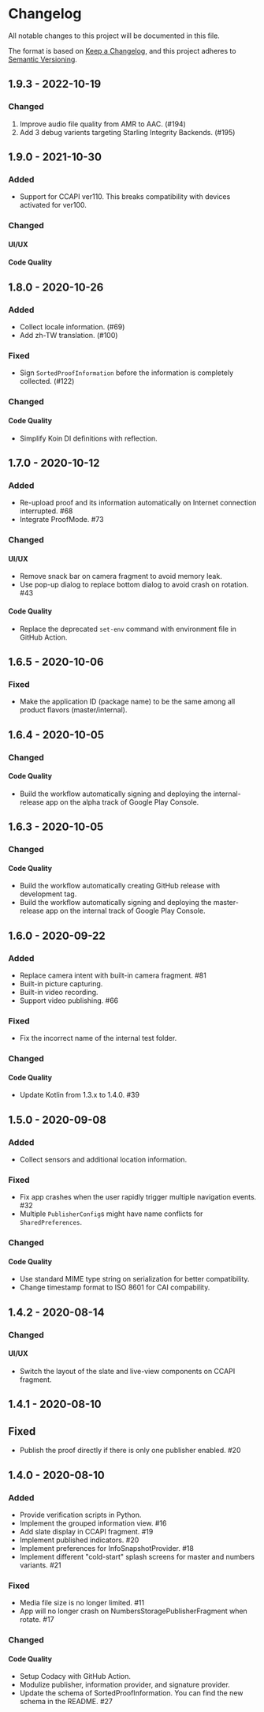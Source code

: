 # Changelog

All notable changes to this project will be documented in this file.

The format is based on [Keep a Changelog](https://keepachangelog.com/en/1.0.0/),
and this project adheres to [Semantic Versioning](https://semver.org/spec/v2.0.0.html).

## 1.9.3 - 2022-10-19

### Changed

1. Improve audio file quality from AMR to AAC. (#194)
2. Add 3 debug varients targeting Starling Integrity Backends. (#195)

## 1.9.0 - 2021-10-30

### Added

- Support for CCAPI ver110. This breaks compatibility with devices activated for ver100.

### Changed

#### UI/UX

#### Code Quality

## 1.8.0 - 2020-10-26

### Added

- Collect locale information. (#69)
- Add zh-TW translation. (#100)

### Fixed

- Sign `SortedProofInformation` before the information is completely collected. (#122)

### Changed

#### Code Quality

- Simplify Koin DI definitions with reflection.

## 1.7.0 - 2020-10-12

### Added

- Re-upload proof and its information automatically on Internet connection interrupted. #68
- Integrate ProofMode. #73

### Changed

#### UI/UX

- Remove snack bar on camera fragment to avoid memory leak.
- Use pop-up dialog to replace bottom dialog to avoid crash on rotation. #43

#### Code Quality

- Replace the deprecated `set-env` command with environment file in GitHub Action.

## 1.6.5 - 2020-10-06

### Fixed

- Make the application ID (package name) to be the same among all product flavors (master/internal).

## 1.6.4 - 2020-10-05

### Changed

#### Code Quality

- Build the workflow automatically signing and deploying the internal-release app on the alpha track of Google Play Console.

## 1.6.3 - 2020-10-05

### Changed

#### Code Quality

- Build the workflow automatically creating GitHub release with development tag.
- Build the workflow automatically signing and deploying the master-release app on the internal track of Google Play Console.

## 1.6.0 - 2020-09-22

### Added

- Replace camera intent with built-in camera fragment. #81 
- Built-in picture capturing.
- Built-in video recording.
- Support video publishing. #66 

### Fixed

- Fix the incorrect name of the internal test folder.

### Changed

#### Code Quality

- Update Kotlin from 1.3.x to 1.4.0. #39 

## 1.5.0 - 2020-09-08

### Added

- Collect sensors and additional location information.

### Fixed

- Fix app crashes when the user rapidly trigger multiple navigation events. #32 
- Multiple `PublisherConfig`s might have name conflicts for `SharedPreferences`.

### Changed

#### Code Quality

- Use standard MIME type string on serialization for better compatibility.
- Change timestamp format to ISO 8601 for CAI compability.

## 1.4.2 - 2020-08-14

### Changed

#### UI/UX

- Switch the layout of the slate and live-view components on CCAPI fragment.

## 1.4.1 - 2020-08-10

## Fixed

- Publish the proof directly if there is only one publisher enabled. #20

## 1.4.0 - 2020-08-10

### Added

- Provide verification scripts in Python.
- Implement the grouped information view. #16
- Add slate display in CCAPI fragment. #19
- Implement published indicators. #20
- Implement preferences for InfoSnapshotProvider. #18
- Implement different "cold-start" splash screens for master and numbers variants. #21

### Fixed

- Media file size is no longer limited. #11
- App will no longer crash on NumbersStoragePublisherFragment when rotate. #17

### Changed

#### Code Quality

- Setup Codacy with GitHub Action.
- Modulize publisher, information provider, and signature provider.
- Update the schema of SortedProofInformation. You can find the new schema in the README. #27
